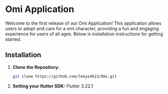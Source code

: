 # Omi Application

Welcome to the first release of our Omi Application! This application allows users to adopt and care for a omi character, providing a fun and engaging experience for users of all ages. 
Below is installation instructions for getting started.


## Installation

1. **Clone the Repository:**
   ```bash
   git clone https://github.com/leeys4613/Omi.git

2. **Setting your flutter SDK:**
   Flutter 3.22.1
